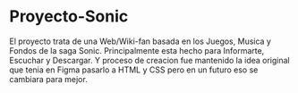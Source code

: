# Proyecto-Sonic
El proyecto trata de una Web/Wiki-fan basada en los Juegos, Musica y Fondos de la saga Sonic.
Principalmente esta hecho para Informarte, Escuchar y Descargar.
Y proceso de creacion fue mantenido la idea original que tenia en Figma pasarlo a HTML y CSS pero en un futuro eso se cambiara para mejor.
